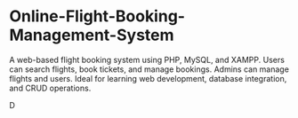 # Online-Flight-Booking-Management-System
A web-based flight booking system using PHP, MySQL, and XAMPP. Users can search flights, book tickets, and manage bookings. Admins can manage flights and users. Ideal for learning web development, database integration, and CRUD operations.

D